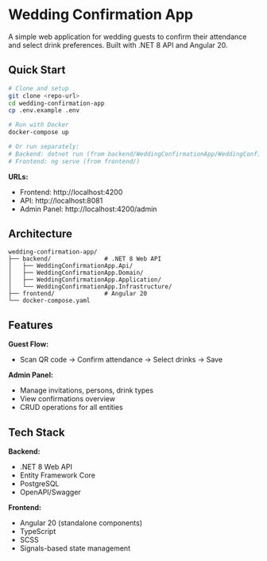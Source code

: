 # Wedding Confirmation App

A simple web application for wedding guests to confirm their attendance and select drink preferences. Built with .NET 8 API and Angular 20.

## Quick Start

```bash
# Clone and setup
git clone <repo-url>
cd wedding-confirmation-app
cp .env.example .env

# Run with Docker
docker-compose up

# Or run separately:
# Backend: dotnet run (from backend/WeddingConfirmationApp/WeddingConfirmationApp.Api)
# Frontend: ng serve (from frontend/)
```

**URLs:**
- Frontend: http://localhost:4200
- API: http://localhost:8081
- Admin Panel: http://localhost:4200/admin

## Architecture

```
wedding-confirmation-app/
├── backend/               # .NET 8 Web API
│   ├── WeddingConfirmationApp.Api/
│   ├── WeddingConfirmationApp.Domain/
│   ├── WeddingConfirmationApp.Application/
│   └── WeddingConfirmationApp.Infrastructure/
├── frontend/              # Angular 20
└── docker-compose.yaml
```

## Features

**Guest Flow:**
- Scan QR code → Confirm attendance → Select drinks → Save

**Admin Panel:**
- Manage invitations, persons, drink types
- View confirmations overview
- CRUD operations for all entities

## Tech Stack

**Backend:**
- .NET 8 Web API
- Entity Framework Core
- PostgreSQL
- OpenAPI/Swagger

**Frontend:**
- Angular 20 (standalone components)
- TypeScript
- SCSS
- Signals-based state management
